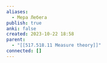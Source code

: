 ```yaml
---
aliases:
  - Мера Лебега
publish: true
anki: false
created: 2023-10-22 18:58
parent:
  - "[[517.518.11 Measure theory]]"
connected: []
---
```
















